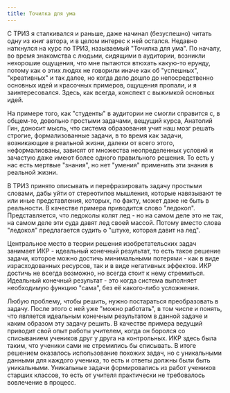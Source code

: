 ```yaml
---
title: Точилка для ума
---
```


С ТРИЗ я сталкивался и раньше, даже начинал (безуспешно) читать одну из книг
автора, и в целом интерес к ней остался. Недавно наткнулся на курс по ТРИЗ,
называемый "Точилка для ума". По началу, во время знакомства с людьми, сидящими
в аудитории, возникли нехорошие ощущения, что мне пытаются втюхать какую-то
ерунду, потому как о этих людях не говорили иначе как об "успешных",
"креативных" и так далее, но когда дело дошло до непосредственно основных идей
и красочных примеров, ощущения пропали, и я заинтересовался. Здесь, как всегда,
конспект с выжимкой основных идей.

На примере того, как "студенты" в аудитории не смогли справится с, в общем-то,
довольно простыми задачами, вещущий курса, Анатолий Гин, доносит мысль, что
система образования учит наш мозг решать строгие, формализованные задачи, в то
время как задачи, возникающие в реальной жизни, далеки от всего этого,
неформалиованы, зависят от множества неопределенных условий
и зачастую даже имеют более одного правильного решения. То есть у нас есть
мертвые "знания", но нет "умения" применить эти знания в реальной жизни.

В ТРИЗ принято описывать и перефразировать задачу простыми словами, дабы уйти
от стереотипов мышления, которые навязывают те или иные представления, которых,
по факту, может даже не быть в реальности. В качестве примера приводится слово
"ледокол". Представляется, что ледоколы колят лед - но на самом деле это не
так, на самом деле эти суда давят лед своей массой. Потому вместо слова
"ледокол" предлагается судить о "штуке, которая давит на лед".

Центральное место в теории решения изобретательских задач занимает ИКР -
идеальный конечный результат, то есть такое решение задачи, которое можно
достичь минимальными потерями - как в виде израсходованных ресурсов, так и в
виде негативных эффектов. ИКР достичь не всегда возможно, но всегда стоит к
нему стремиться. Идеальный конечный результат - это когда система выполняет
необходимую функцию "сама", без её какого-либо усложнения.

Любую проблему, чтобы решить, нужно постараться преобразовать в задачу. После
этого с ней уже "можно работать", в том числе и понять, что является идеальным
конечным результатом в данной задаче и каким образом эту задачу решить. В
качестве примера ведущий приводит свой опыт работы учителем, когда он боролся
со списыванием учеников друг у друга на контрольных. ИКР здесь была таким, что
ученики сами не стремились бы списывать. В итоге решением оказалось
использование похожих задач, но с уникальными данными для каждого ученика, то
есть и ответы должны были быть уникальными. Уникальные задачи формировались из
работ учеников старших классов, то есть от учителя практически не требовалось
вовлечение в процесс.

